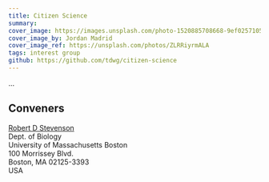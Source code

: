 ```yaml
---
title: Citizen Science
summary: 
cover_image: https://images.unsplash.com/photo-1520885708668-9ef025710520
cover_image_by: Jordan Madrid
cover_image_ref: https://unsplash.com/photos/ZLRRiyrmALA
tags: interest group
github: https://github.com/tdwg/citizen-science
---
```

 
...

## Conveners

[Robert D Stevenson](mailto:robert.stevenson@umb.edu)  
Dept. of Biology  
University of Massachusetts Boston  
100 Morrissey Blvd.  
Boston, MA 02125-3393  
USA  



